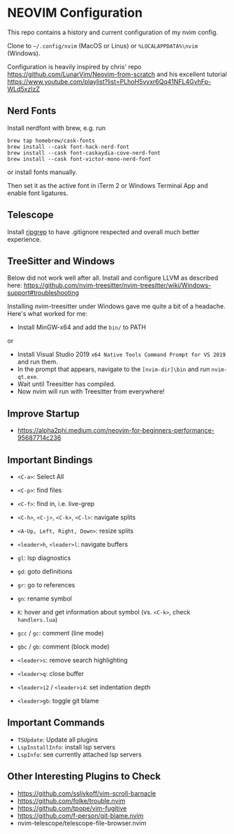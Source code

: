 # NEOVIM Configuration

This repo contains a history and current configuration of my nvim config.

Clone to `~/.config/nvim` (MacOS or Linus) or `%LOCALAPPDATA%\nvim` (Windows).

Configuration is heavily inspired by chris' repo https://github.com/LunarVim/Neovim-from-scratch and his excellent tutorial https://www.youtube.com/playlist?list=PLhoH5vyxr6Qq41NFL4GvhFp-WLd5xzIzZ

## Nerd Fonts

Install nerdfont with brew, e.g. run

```
brew tap homebrew/cask-fonts
brew install --cask font-hack-nerd-font
brew install --cask font-caskaydia-cove-nerd-font
brew install --cask font-victor-mono-nerd-font
```

or install fonts manually.

Then set it as the active font in iTerm 2 or Windows Terminal App and enable font ligatures.

## Telescope

Install [ripgrep](https://github.com/BurntSushi/ripgrep) to have .gitignore respected and overall much better experience.

## TreeSitter and Windows

Below did not work well after all. Install and configure LLVM as described here: https://github.com/nvim-treesitter/nvim-treesitter/wiki/Windows-support#troubleshooting

Installing nvim-treesitter under Windows gave me quite a bit of a headache. Here's what worked for me:

- Install MinGW-x64 and add the `bin/` to PATH

or

- Install Visual Studio 2019 `x64 Native Tools Command Prompt for VS 2019` and run them.
- In the prompt that appears, navigate to the `[nvim-dir]\bin` and run `nvim-qt.exe`.
- Wait until Treesitter has compiled.
- Now nvim will run with Treesitter from everywhere!

## Improve Startup

- https://alpha2phi.medium.com/neovim-for-beginners-performance-95687714c236

## Important Bindings

- `<C-a>`: Select All

- `<C-p>`: find files
- `<C-f>`: find in, i.e. live-grep

- `<C-h>`, `<C-j>`, `<C-k>`, `<C-l>`: navigate splits 
- `<A-Up, Left, Right, Down>`: resize splits 
- `<leader>h`, `<leader>l`: navigate buffers
- `gl`: lsp diagnostics

- `gd`: goto definitions
- `gr`: go to references
- `gn`: rename symbol
- `K`: hover and get information about symbol (vs. `<C-k>`, check `handlers.lua`)

- `gcc` / `gc`: comment (line mode)
- `gbc` / `gb`: comment (block mode)

- `<leader>s`: remove search highlighting
- `<leader>q`: close buffer
- `<leader>i2` / `<leader>i4`: set indentation depth
- `<leader>gb`: toggle git blame

## Important Commands

- `TSUpdate`: Update all plugins
- `LspInstallInfo`: install lsp servers
- `LspInfo`: see currently attached lsp servers

## Other Interesting Plugins to Check

- https://github.com/sslivkoff/vim-scroll-barnacle
- https://github.com/folke/trouble.nvim
- https://github.com/tpope/vim-fugitive
- https://github.com/f-person/git-blame.nvim
- nvim-telescope/telescope-file-browser.nvim
